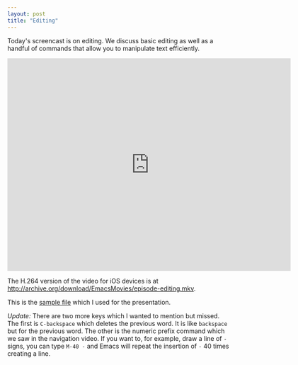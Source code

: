 ```yaml
---
layout: post
title: "Editing"
---
```


Today's screencast is on editing. We discuss basic editing as well as a handful of commands that allow you to manipulate text efficiently. 




<iframe src="http://archive.org/embed/EmacsMovies/episode-editing.webm" width="640" height="480" frameborder="0"></iframe>

The H.264 version of the video for iOS devices is at <http://archive.org/download/EmacsMovies/episode-editing.mkv>.

This is the [sample file](/assets/douglass2.txt) which I used for the presentation.

*Update:* There are two more keys which I wanted to mention but missed. The first is `C-backspace` which deletes the previous word. It is like `backspace` but for the previous word. The other is the numeric prefix command which we saw in the navigation video. If you want to, for example, draw a line of `-` signs, you can type `M-40 -` and Emacs will repeat the insertion of `-` 40 times creating a line.








